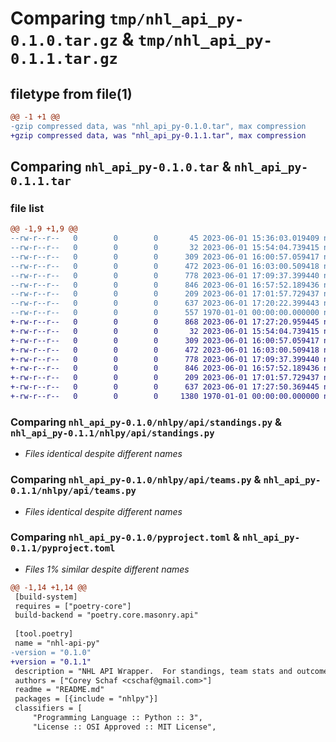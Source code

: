 # Comparing `tmp/nhl_api_py-0.1.0.tar.gz` & `tmp/nhl_api_py-0.1.1.tar.gz`

## filetype from file(1)

```diff
@@ -1 +1 @@
-gzip compressed data, was "nhl_api_py-0.1.0.tar", max compression
+gzip compressed data, was "nhl_api_py-0.1.1.tar", max compression
```

## Comparing `nhl_api_py-0.1.0.tar` & `nhl_api_py-0.1.1.tar`

### file list

```diff
@@ -1,9 +1,9 @@
--rw-r--r--   0        0        0       45 2023-06-01 15:36:03.019409 nhl_api_py-0.1.0/README.md
--rw-r--r--   0        0        0       32 2023-06-01 15:54:04.739415 nhl_api_py-0.1.0/nhlpy/__init__.py
--rw-r--r--   0        0        0      309 2023-06-01 16:00:57.059417 nhl_api_py-0.1.0/nhlpy/api/__init__.py
--rw-r--r--   0        0        0      472 2023-06-01 16:03:00.509418 nhl_api_py-0.1.0/nhlpy/api/core.py
--rw-r--r--   0        0        0      778 2023-06-01 17:09:37.399440 nhl_api_py-0.1.0/nhlpy/api/standings.py
--rw-r--r--   0        0        0      846 2023-06-01 16:57:52.189436 nhl_api_py-0.1.0/nhlpy/api/teams.py
--rw-r--r--   0        0        0      209 2023-06-01 17:01:57.729437 nhl_api_py-0.1.0/nhlpy/nhlclient.py
--rw-r--r--   0        0        0      637 2023-06-01 17:20:22.399443 nhl_api_py-0.1.0/pyproject.toml
--rw-r--r--   0        0        0      557 1970-01-01 00:00:00.000000 nhl_api_py-0.1.0/PKG-INFO
+-rw-r--r--   0        0        0      868 2023-06-01 17:27:20.959445 nhl_api_py-0.1.1/README.md
+-rw-r--r--   0        0        0       32 2023-06-01 15:54:04.739415 nhl_api_py-0.1.1/nhlpy/__init__.py
+-rw-r--r--   0        0        0      309 2023-06-01 16:00:57.059417 nhl_api_py-0.1.1/nhlpy/api/__init__.py
+-rw-r--r--   0        0        0      472 2023-06-01 16:03:00.509418 nhl_api_py-0.1.1/nhlpy/api/core.py
+-rw-r--r--   0        0        0      778 2023-06-01 17:09:37.399440 nhl_api_py-0.1.1/nhlpy/api/standings.py
+-rw-r--r--   0        0        0      846 2023-06-01 16:57:52.189436 nhl_api_py-0.1.1/nhlpy/api/teams.py
+-rw-r--r--   0        0        0      209 2023-06-01 17:01:57.729437 nhl_api_py-0.1.1/nhlpy/nhlclient.py
+-rw-r--r--   0        0        0      637 2023-06-01 17:27:50.369445 nhl_api_py-0.1.1/pyproject.toml
+-rw-r--r--   0        0        0     1380 1970-01-01 00:00:00.000000 nhl_api_py-0.1.1/PKG-INFO
```

### Comparing `nhl_api_py-0.1.0/nhlpy/api/standings.py` & `nhl_api_py-0.1.1/nhlpy/api/standings.py`

 * *Files identical despite different names*

### Comparing `nhl_api_py-0.1.0/nhlpy/api/teams.py` & `nhl_api_py-0.1.1/nhlpy/api/teams.py`

 * *Files identical despite different names*

### Comparing `nhl_api_py-0.1.0/pyproject.toml` & `nhl_api_py-0.1.1/pyproject.toml`

 * *Files 1% similar despite different names*

```diff
@@ -1,14 +1,14 @@
 [build-system]
 requires = ["poetry-core"]
 build-backend = "poetry.core.masonry.api"
 
 [tool.poetry]
 name = "nhl-api-py"
-version = "0.1.0"
+version = "0.1.1"
 description = "NHL API Wrapper.  For standings, team stats and outcomes."
 authors = ["Corey Schaf <cschaf@gmail.com>"]
 readme = "README.md"
 packages = [{include = "nhlpy"}]
 classifiers = [
     "Programming Language :: Python :: 3",
     "License :: OSI Approved :: MIT License",
```

